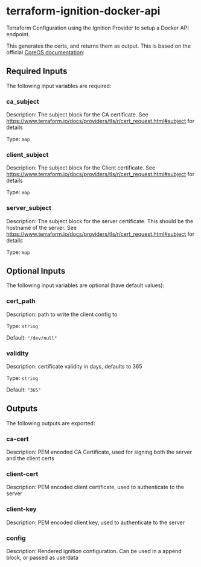 # terraform-ignition-docker-api

Terraform Configuration using the Ignition Provider to setup a Docker API endpoint.

This generates the certs, and returns them as output. This is based on the official
[CoreOS documentation][docs]:

[docs]: https://coreos.com/os/docs/latest/customizing-docker.html#enable-the-remote-api-with-tls-authentication

## Required Inputs

The following input variables are required:

### ca\_subject

Description: The subject block for the CA certificate. See https://www.terraform.io/docs/providers/tls/r/cert_request.html#subject for details

Type: `map`

### client\_subject

Description: The subject block for the Client certificate. See https://www.terraform.io/docs/providers/tls/r/cert_request.html#subject for details

Type: `map`

### server\_subject

Description: The subject block for the server certificate. This should be the hostname of the server. See https://www.terraform.io/docs/providers/tls/r/cert_request.html#subject for details

Type: `map`

## Optional Inputs

The following input variables are optional (have default values):

### cert\_path

Description: path to write the client config to

Type: `string`

Default: `"/dev/null"`

### validity

Description: certificate validity in days, defaults to 365

Type: `string`

Default: `"365"`

## Outputs

The following outputs are exported:

### ca-cert

Description: PEM encoded CA Certificate, used for signing both the server and the client certs

### client-cert

Description: PEM encoded client certificate, used to authenticate to the server

### client-key

Description: PEM encoded client key, used to authenticate to the server

### config

Description: Rendered ignition configuration. Can be used in a append block, or passed as userdata

